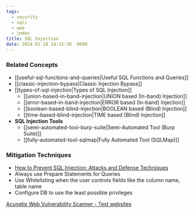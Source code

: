 ```yaml
---
tags:
  - security
  - sqli
  - web
  - index
title: SQL Injection
date: 2024-01-28 14:15:56 -0600
---
```


### Related Concepts

* [[useful-sql-functions-and-queries|Useful SQL Functions and Queries]]
* [[classic-injection-bypass|Classic Injection Bypass]]
* [[types-of-sql-injection|Types of SQL Injection]]
	* [[union-based-in-band-injection|UNION based (In-band) Injection]]
	* [[error-based-in-band-injection|ERROR based (In-band) Injection]]
	* [[boolean-based-blind-injection|BOOLEAN based (Blind) Injection]]
	* [[time-based-blind-injection|TIME based (Blind) Injection]]
* **SQL Injection Tools**
	* [[semi-automated-tool-burp-suite|Semi-Automated Tool (Burp Suite)]]
	* [[fully-automated-tool-sqlmap|Fully Automated Tool (SQLMap)]]

### Mitigation Techniques

* [How to Prevent SQL Injection: Attacks and Defense Techniques](https://www.ptsecurity.com/ww-en/analytics/knowledge-base/how-to-prevent-sql-injection-attacks/)
* Always use Prepare Statements for Queries
* Use Whitelisting when the user controls fields like the column name, table name
* Configure DB to use the least possible privileges

[Acunetix Web Vulnerability Scanner - Test websites](http://www.vulnweb.com/)
